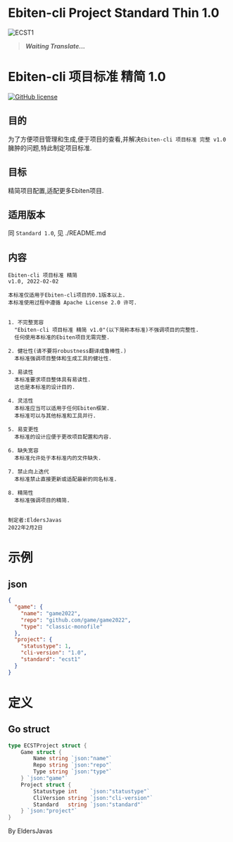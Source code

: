 # Ebiten-cli Project Standard Thin 1.0

![ECST1](https://img.shields.io/static/v1?label=EPS&message=Ebiten-cli%20Project%20Standard%20Thin%201.0&color=db5620&style=flat-square&link=https://github.com/ebitenpot/standard&link=https://github.com/EbitenPot/Standard/blob/master/standard1/ecst1.md)

> _**Waiting Translate...**_

# Ebiten-cli 项目标准 精简 1.0

[![GitHub license](https://img.shields.io/github/license/EldersJavas/ebiten-cli?logo=apache&logoColor=red&style=flat-square)](https://github.com/EldersJavas/ebiten-cli/blob/master/LICENSE)

## 目的
为了方便项目管理和生成,便于项目的查看,并解决`Ebiten-cli 项目标准 完整 v1.0`臃肿的问题,特此制定项目标准.

## 目标
精简项目配置,适配更多Ebiten项目.

## 适用版本
同 `Standard 1.0`, 见 ./README.md

## 内容

```text
Ebiten-cli 项目标准 精简 
v1.0, 2022-02-02

本标准仅适用于Ebiten-cli项目的0.1版本以上.
本标准使用过程中遵循 Apache License 2.0 许可.


1. 不完整宽容
  "Ebiten-cli 项目标准 精简 v1.0"(以下简称本标准)不强调项目的完整性.
  任何使用本标准的Ebiten项目无需完整.
  
2. 健壮性(请不要将robustness翻译成鲁棒性.)
  本标准强调项目整体和生成工具的健壮性.

3. 易读性
  本标准要求项目整体具有易读性.
  这也是本标准的设计目的.

4. 灵活性
  本标准应当可以适用于任何Ebiten框架.
  本标准可以与其他标准和工具并行.
  
5. 易变更性
  本标准的设计应便于更改项目配置和内容.

6. 缺失宽容
  本标准允许处于本标准内的文件缺失.
  
7. 禁止向上迭代
  本标准禁止直接更新或适配最新的同名标准.

8. 精简性
  本标准强调项目的精简.
  
  
制定者:EldersJavas
2022年2月2日
```

# 示例

## json
```json
{
  "game": {
    "name": "game2022",
    "repo": "github.com/game/game2022",
    "type": "classic-monofile"
  },
  "project": {
    "statustype": 1,
    "cli-version": "1.0",
    "standard": "ecst1"
  }
}
```

# 定义

## Go struct

```go
type ECSTProject struct {
    Game struct {
        Name string `json:"name"`
        Repo string `json:"repo"`
        Type string `json:"type"`
    } `json:"game"`
    Project struct {
        Statustype int    `json:"statustype"`
        CliVersion string `json:"cli-version"`
        Standard   string `json:"standard"`
    } `json:"project"`
}
```

By EldersJavas
